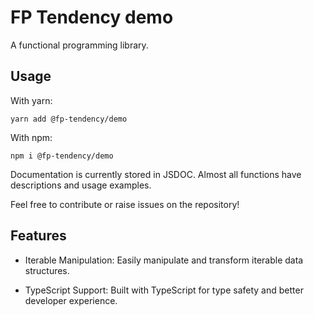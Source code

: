 # FP Tendency demo

A functional programming library.

## Usage

With yarn:

```shell
yarn add @fp-tendency/demo 
```

With npm:

```shell
npm i @fp-tendency/demo
```

Documentation is currently stored in JSDOC. Almost all functions have descriptions and usage examples.

Feel free to contribute or raise issues on the repository!

## Features

- Iterable Manipulation: Easily manipulate and transform iterable data structures.

- TypeScript Support: Built with TypeScript for type safety and better developer experience.

